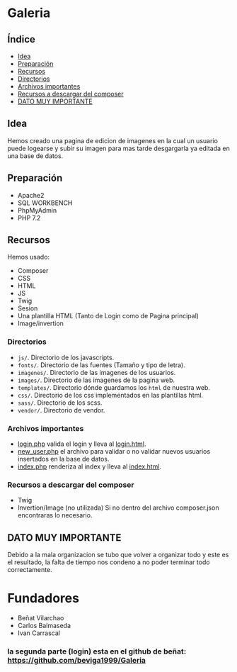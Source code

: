 # Galeria




## Índice

* [Idea](#Idea)
* [Preparación](#preparación)
* [Recursos](#recursos)
* [Directorios](#directorios)
* [Archivos importantes](#Archivos-importantes)
* [Recursos a descargar del composer](#Recursos-a-descargar-del-composer)
* [DATO MUY IMPORTANTE](#DATO-MUY-IMPORTANTE)


## Idea

Hemos creado una pagina de edicion de imagenes en la cual un usuario puede logearse y subir su imagen para mas tarde desgargarla ya editada en una base de datos.






## Preparación

- Apache2
- SQL WORKBENCH
- PhpMyAdmin
- PHP 7.2


## Recursos 

Hemos usado:

- Composer
- CSS
- HTML
- JS
- Twig
- Sesion
- Una plantilla HTML (Tanto de Login como de Pagina principal)
- Image/invertion



### Directorios


- `js/`. Directorio de los javascripts.
- `fonts/`. Directorio de las fuentes (Tamaño y tipo de letra).
- `imagenes/`. Directorio de las imagenes de los usuarios.
- `images/`. Directorio de las imagenes de la pagina web.
- `templates/`. Directorio dónde guardamos los `html` de nuestra web.
- `css/`. Directorio de los css implementados en las plantillas html.
- `sass/`. Directorio de los scss.
- `vendor/`. Directorio de vendor.



### Archivos importantes


- [login.php](login.php) valida el login y lleva al [login.html](templates/login.html).
- [new_user.php](new_user.php) el archivo para validar o no validar nuevos usuarios insertados en la base de datos.
- [index.php](index.php) renderiza al index y lleva al [index.html](templates/index.html).



### Recursos a descargar del composer

- Twig
- Invertion/Image (no utilizada)
Si no dentro del archivo composer.json encontraras lo necesario.



## DATO MUY IMPORTANTE

Debido a la mala organizacion se tubo que volver a organizar todo y este es el resultado, la falta de tiempo nos condeno a no poder terminar todo correctamente.


# Fundadores

- Beñat Vilarchao
- Carlos Balmaseda
- Ivan Carrascal

### la segunda parte (login) esta en el github de beñat: https://github.com/beviga1999/Galeria

